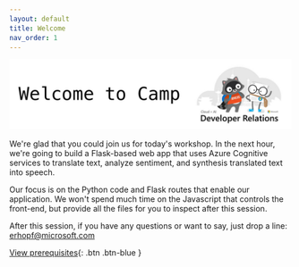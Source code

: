 ```yaml
---
layout: default
title: Welcome
nav_order: 1
---
```


![](./images/dev_rel.jpeg)

We're glad that you could join us for today's workshop. In the next hour, we're going to build a Flask-based web app that uses Azure Cognitive services to translate text, analyze sentiment, and synthesis translated text into speech.

Our focus is on the Python code and Flask routes that enable our application. We won't spend much time on the Javascript that controls the front-end, but provide all the files for you to inspect after this session.

After this session, if you have any questions or want to say, just drop a line: [erhopf@microsoft.com](mailto:erhopf@microsoft.com)

[View prerequisites](prerequisites){: .btn .btn-blue }
